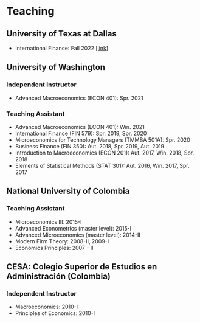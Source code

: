 # Teaching

<h2> University of Texas at Dallas </h2>

- International Finance: Fall 2022  <a href="https://cagranados.github.io/intfin4382.html" target="_blank"><u>[link]</u></a>

<h2> University of Washington </h2>

<h3>Independent Instructor</h3>

- Advanced Macroeconomics (ECON 401): Spr. 2021 

<h3>Teaching Assistant</h3>

- Advanced Macroeconomics (ECON 401): Win. 2021 
- International Finance (FIN 579): Spr. 2019, Spr. 2020
- Microeconomics for Technology Managers (TMMBA 501A): Spr. 2020
- Business Finance (FIN 350): Aut. 2018, Spr. 2019, Aut. 2019
- Introduction to Macroeconomics (ECON 201): Aut. 2017, Win. 2018, Spr. 2018
- Elements of Statistical Methods (STAT 301): Aut. 2016, Win. 2017, Spr. 2017

<h2> National University of Colombia </h2>

<h3>Teaching Assistant</h3>

- Microeconomics III: 2015-I
- Advanced Econometrics (master level): 2015-I
- Advanced Microeconomics (master level): 2014-II
- Modern Firm Theory: 2008-II, 2009-I
- Economics Principles: 2007 - II

<h2> CESA: Colegio Superior de Estudios en Administración (Colombia) </h2>

<h3>Independent Instructor</h3>

- Macroeconomics: 2010-I 
- Principles of Economics: 2010-I

